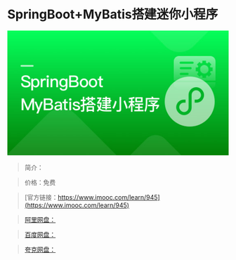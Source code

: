 # SpringBoot+MyBatis搭建迷你小程序

![img](../../assets/5fe443010001654505400304.jpg)

> 简介：

> 价格：免费

> [官方链接：https://www.imooc.com/learn/945](https://www.imooc.com/learn/945)

> [阿里网盘：]()

> [百度网盘：]()

> [夸克网盘：]()
